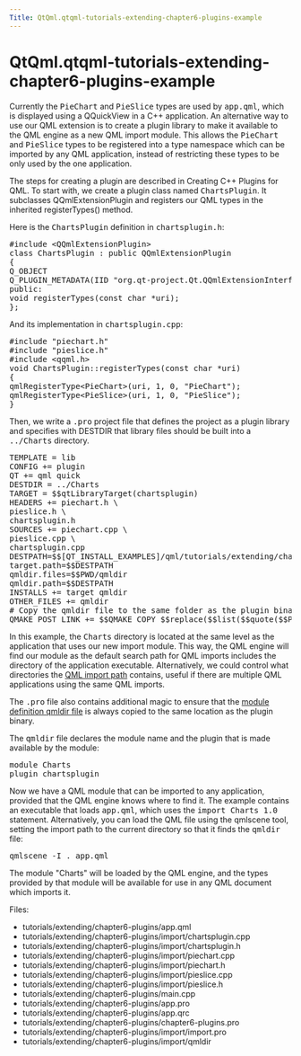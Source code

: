 ```yaml
---
Title: QtQml.qtqml-tutorials-extending-chapter6-plugins-example
---
```


# QtQml.qtqml-tutorials-extending-chapter6-plugins-example

<span class="subtitle"></span>
<!-- $$$tutorials/extending/chapter6-plugins-description -->
<p>Currently the <tt>PieChart</tt> and <tt>PieSlice</tt> types are used by <tt>app.qml</tt>, which is displayed using a QQuickView in a C++ application. An alternative way to use our QML extension is to create a plugin library to make it available to the QML engine as a new QML import module. This allows the <tt>PieChart</tt> and <tt>PieSlice</tt> types to be registered into a type namespace which can be imported by any QML application, instead of restricting these types to be only used by the one application.</p>
<p>The steps for creating a plugin are described in Creating C++ Plugins for QML. To start with, we create a plugin class named <tt>ChartsPlugin</tt>. It subclasses QQmlExtensionPlugin and registers our QML types in the inherited registerTypes() method.</p>
<p>Here is the <tt>ChartsPlugin</tt> definition in <tt>chartsplugin.h</tt>:</p>
<pre class="cpp"><span class="preprocessor">#include &lt;QQmlExtensionPlugin&gt;</span>
<span class="keyword">class</span> ChartsPlugin : <span class="keyword">public</span> <span class="type">QQmlExtensionPlugin</span>
{
Q_OBJECT
Q_PLUGIN_METADATA(IID <span class="string">&quot;org.qt-project.Qt.QQmlExtensionInterface&quot;</span>)
<span class="keyword">public</span>:
<span class="type">void</span> registerTypes(<span class="keyword">const</span> <span class="type">char</span> <span class="operator">*</span>uri);
};</pre>
<p>And its implementation in <tt>chartsplugin.cpp</tt>:</p>
<pre class="cpp"><span class="preprocessor">#include &quot;piechart.h&quot;</span>
<span class="preprocessor">#include &quot;pieslice.h&quot;</span>
<span class="preprocessor">#include &lt;qqml.h&gt;</span>
<span class="type">void</span> ChartsPlugin<span class="operator">::</span>registerTypes(<span class="keyword">const</span> <span class="type">char</span> <span class="operator">*</span>uri)
{
qmlRegisterType<span class="operator">&lt;</span>PieChart<span class="operator">&gt;</span>(uri<span class="operator">,</span> <span class="number">1</span><span class="operator">,</span> <span class="number">0</span><span class="operator">,</span> <span class="string">&quot;PieChart&quot;</span>);
qmlRegisterType<span class="operator">&lt;</span>PieSlice<span class="operator">&gt;</span>(uri<span class="operator">,</span> <span class="number">1</span><span class="operator">,</span> <span class="number">0</span><span class="operator">,</span> <span class="string">&quot;PieSlice&quot;</span>);
}</pre>
<p>Then, we write a <tt>.pro</tt> project file that defines the project as a plugin library and specifies with DESTDIR that library files should be built into a <tt>../Charts</tt> directory.</p>
<pre class="cpp">TEMPLATE = lib
CONFIG += plugin
QT += qml quick
DESTDIR = ../Charts
TARGET = $$qtLibraryTarget(chartsplugin)
HEADERS += piechart.h \
pieslice.h \
chartsplugin.h
SOURCES += piechart.cpp \
pieslice.cpp \
chartsplugin.cpp
DESTPATH=$$[QT_INSTALL_EXAMPLES]/qml/tutorials/extending/chapter6-plugins/Charts
target.path=$$DESTPATH
qmldir.files=$$PWD/qmldir
qmldir.path=$$DESTPATH
INSTALLS += target qmldir
OTHER_FILES += qmldir
# Copy the qmldir file to the same folder as the plugin binary
QMAKE_POST_LINK += $$QMAKE_COPY $$replace($$list($$quote($$PWD/qmldir) $$DESTDIR), /, $$QMAKE_DIR_SEP)</pre>
<p>In this example, the <tt>Charts</tt> directory is located at the same level as the application that uses our new import module. This way, the QML engine will find our module as the default search path for QML imports includes the directory of the application executable. Alternatively, we could control what directories the <a href="QtQml.qtqml-syntax-imports.md#qml-import-path">QML import path</a> contains, useful if there are multiple QML applications using the same QML imports.</p>
<p>The <tt>.pro</tt> file also contains additional magic to ensure that the <a href="QtQml.qtqml-modules-qmldir.md">module definition qmldir file</a> is always copied to the same location as the plugin binary.</p>
<p>The <tt>qmldir</tt> file declares the module name and the plugin that is made available by the module:</p>
<pre class="cpp">module Charts
plugin chartsplugin</pre>
<p>Now we have a QML module that can be imported to any application, provided that the QML engine knows where to find it. The example contains an executable that loads <tt>app.qml</tt>, which uses the <tt>import Charts 1.0</tt> statement. Alternatively, you can load the QML file using the qmlscene tool, setting the import path to the current directory so that it finds the <tt>qmldir</tt> file:</p>
<pre class="cpp">qmlscene <span class="operator">-</span>I <span class="operator">.</span> app<span class="operator">.</span>qml</pre>
<p>The module &quot;Charts&quot; will be loaded by the QML engine, and the types provided by that module will be available for use in any QML document which imports it.</p>
<p>Files:</p>
<ul>
<li>tutorials/extending/chapter6-plugins/app.qml</li>
<li>tutorials/extending/chapter6-plugins/import/chartsplugin.cpp</li>
<li>tutorials/extending/chapter6-plugins/import/chartsplugin.h</li>
<li>tutorials/extending/chapter6-plugins/import/piechart.cpp</li>
<li>tutorials/extending/chapter6-plugins/import/piechart.h</li>
<li>tutorials/extending/chapter6-plugins/import/pieslice.cpp</li>
<li>tutorials/extending/chapter6-plugins/import/pieslice.h</li>
<li>tutorials/extending/chapter6-plugins/main.cpp</li>
<li>tutorials/extending/chapter6-plugins/app.pro</li>
<li>tutorials/extending/chapter6-plugins/app.qrc</li>
<li>tutorials/extending/chapter6-plugins/chapter6-plugins.pro</li>
<li>tutorials/extending/chapter6-plugins/import/import.pro</li>
<li>tutorials/extending/chapter6-plugins/import/qmldir</li>
</ul>
<!-- @@@tutorials/extending/chapter6-plugins -->
